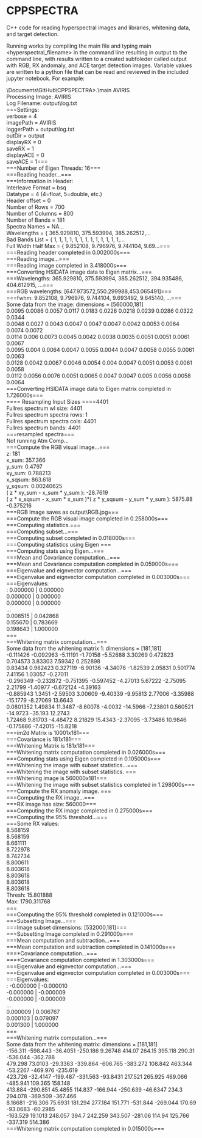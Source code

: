 # CPPSPECTRA
C++ code for reading hyperspectral images and libraries, whitening data, and target detection.



Running works by compiling the main file and typing main <hyperspectral_filename> in the command line resulting in output to the command line, with results written to a created subfoleder called output with RGB, RX andomaly, and ACE target detection images.  Variable values are written to a python file that can be read and reviewed in the included jupyter notebook.  For example:

\Documents\GitHub\CPPSPECTRA>.\main AVIRIS <br />
Processing Image: AVIRIS<br />
Log Filename: output\log.txt<br />
===Settings:<br />
   verbose = 4   <br />
   imagePath = AVIRIS   <br />
   loggerPath = output\log.txt   <br />
   outDir = output   <br />
   displayRX = 0   <br />
   saveRX = 1<br />
   displayACE = 0 <br />
   saveACE = 1===  <br /> 
===Number of Eigen Threads: 16===<br />
===Reading header...===<br />
===Information in Header:<br />
   Interleave Format = bsq<br />
   Datatype = 4 (4=float, 5=double, etc.)<br />
   Header offset = 0<br />
   Number of Rows = 700<br />
   Number of Columns = 800<br />
   Number of Bands = 181<br />
   Spectra Names = NA...<br />
   Wavelengths = {  365.929810,  375.593994,  385.262512,...<br />
   Bad Bands List = { 1, 1, 1, 1, 1, 1, 1, 1, 1, 1, 1, 1, 1,...<br />
   Full Width Half Max = {  9.852108,  9.796976,  9.744104,  9.69...===<br />
===Reading header completed in 0.002000s===<br />
===Reading image...=== <br />
===Reading image completed in 3.418000s===<br />
===Converting HSIDATA image data to Eigen matrix...===<br />
===Wavelengths: 365.929810, 375.593994, 385.262512, 394.935486, 404.612915, ...===<br />
===RGB wavelengths: [647.973572,550.299988,453.065491]===<br />
===fwhm: 9.852108, 9.796976, 9.744104, 9.693492, 9.645140, ...===<br />
Some data from the image: dimensions = [560000,181]<br />
0.0095 0.0086 0.0057 0.0117 0.0183 0.0226 0.0218 0.0239 0.0286 0.0322 0.0344<br />
0.0048 0.0027 0.0043 0.0047 0.0047 0.0047 0.0042 0.0053 0.0064 0.0074 0.0072<br />
0.0114  0.006 0.0073 0.0045 0.0042 0.0038 0.0035 0.0051 0.0051 0.0061 0.0067<br />
0.0095  0.004 0.0064 0.0047 0.0055 0.0044 0.0047 0.0058 0.0055 0.0061 0.0063<br />
0.0128 0.0042 0.0067 0.0046 0.0054  0.004 0.0047 0.0051 0.0053 0.0061 0.0058<br />
0.0112 0.0056 0.0076 0.0051 0.0065 0.0047 0.0047  0.005 0.0056 0.0058 0.0064<br />
===Converting HSIDATA image data to Eigen matrix completed in 1.726000s===<br />
==== Resampling Input Sizes ====4401<br />
Fullres spectrum wl size: 4401<br />
Fullres spectrum spectra rows: 1<br />
Fullres spectrum spectra cols: 4401<br />
Fullres spectrum bands: 4401<br />
===resampled spectra===<br />
Not running Atm Comp...<br />
===Compute the RGB visual image...===<br />
z: 181<br />
x_sum: 357.366<br />
y_sum: 0.4797<br />
xy_sum: 0.788213<br />
x_sqsum: 863.618<br />
y_sqsum: 0.00240625<br />
( z * xy_sum - x_sum * y_sum ): -28.7619<br />
( z * x_sqsum - x_sum * x_sum )*( z * y_sqsum - y_sum * y_sum ): 5875.88<br />
-0.375216<br />
===RGB Image saves as output\RGB.jpg===<br />
===Compute the RGB visual image completed in 0.258000s===<br />
===Computing statistics.===<br />
===Computing subset...===<br />
===Computing subset completed in 0.018000s===<br />
===Computing statistics using Eigen ===<br />
===Computing stats using Eigen...===<br />
===Mean and Covariance computation...===<br />
===Mean and Covariance computation completed in 0.059000s===<br />
===Eigenvalue and eignvector computation...===<br />
===Eigenvalue and eignvector computation completed in 0.003000s===<br />
===Eigenvalues:<br />
: 0.000000 | 0.000000<br />
0.000000 | 0.000000<br />
0.000000 | 0.000000<br />
... <br />
0.008515 | 0.042868<br />
0.155670 | 0.783669<br />
0.198643 | 1.000000<br />
===<br />
===Whitening matrix computation...===<br />
Some data from the whitening matrix 1: dimensions = [181,181]<br />
-0.111426 -0.092963  -5.11191  -1.70158  -5.52688   3.30269  0.472823  0.704573   3.83303   7.59342  0.252898<br />
  0.83434  0.982423  0.327119  -6.90136  -4.34078  -1.82539   2.05831  0.501774   7.41156   1.03057  -0.27011<br />
-0.296349 -0.232872 -0.751395 -0.597452  -4.27013   5.67222  -2.75095   2.21799  -1.40977 -0.672124  -4.39163<br />
-0.885943    1.3451  -2.59503   3.00609  -9.40339  -9.95813   2.77006  -3.35988  -15.1779  -8.27069   13.6643<br />
0.0801352   1.49834   11.3487  -8.60078   -4.0032  -14.5966  -7.23801  0.560521  -14.9723   -35.193   12.2743<br />
  1.72468   9.81703  -4.48472   8.21829   15.4343  -2.37095  -3.73486   10.9846 -0.175886  -7.42015  -15.8218<br />
===im2d Matrix is 10001x181===<br />
===Covariance is 181x181===<br />
===Whitening Matrix is 181x181===<br />
===Whitening matrix computation completed in 0.026000s===<br />
===Computing stats using Eigen completed in 0.105000s===<br />
===Whitening the image with subset statistics...===<br />
===Whitening the image with subset statistics. ===<br />
===Whitening image is 560000x181===<br />
===Whitening the image with subset statistics completed in 1.298000s===<br />
===Compute the RX anomaly image. ===<br />
===Computing the RX image...===<br />
===RX image has size: 560000===<br />
===Computing the RX image completed in 0.275000s===<br />
===Computing the 95% threshold...===<br />
===Some RX values:<br />
8.568159<br />
8.568159<br />
8.661111<br />
8.722978<br />
8.742734<br />
8.800611<br />
8.803618<br />
8.803618<br />
8.803618<br />
8.803618<br />
Thresh: 15.801888<br />
Max: 1790.311768<br />
===<br />
===Computing the 95% threshold completed in 0.121000s===<br />
===Subsetting Image...===<br />
===Image subset dimensions: [532000,181]===<br />
===Subsetting Image completed in 0.291000s===<br />
===Mean computation and subtraction...===<br />
===Mean computation and subtraction completed in 0.141000s===<br />
===*Covariance computation...===<br />
===*Covariance computation completed in 1.303000s===<br />
===Eigenvalue and eignvector computation...===<br />
===Eigenvalue and eignvector computation completed in 0.003000s===<br />
===Eigenvalues:<br />
: -0.000000 | -0.000010<br />
-0.000000 | -0.000009<br />
-0.000000 | -0.000009<br />
...<br />
0.000009 | 0.006767<br />
0.000103 | 0.079097<br />
0.001300 | 1.000000<br />
===<br />
===Whitening matrix computation...===<br />
Some data from the whitening matrix: dimensions = [181,181]<br />
-156.311 -598.443 -36.4051 -250.186  9.26748   414.07   264.15  395.118   290.31 -536.044 -362.788<br />
 479.298  73.0103 -29.3363 -339.864 -606.765 -383.272  108.842  463.344 -53.2267 -469.976 -235.619<br />
 423.726 -32.4147 -199.487 -331.563 -93.8431  217.521  265.925  469.066 -485.941  109.365  158.148<br />
 413.884 -290.851  45.4855  114.837 -166.944 -250.639 -46.6347    234.3  294.078 -369.509 -367.466<br />
 8.16681 -216.306  75.6931  181.294  277.184  151.771 -531.844 -269.044   170.69 -93.0683 -60.2985<br />
-163.529  19.1013  248.057    394.7  242.259  343.507  -281.06   114.94  125.766 -337.319  514.386<br />
===Whitening matrix computation completed in 0.015000s===<br />
